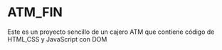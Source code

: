 # ATM_FIN
Este es un proyecto sencillo de un cajero ATM que contiene código de HTML,CSS y JavaScript con DOM
